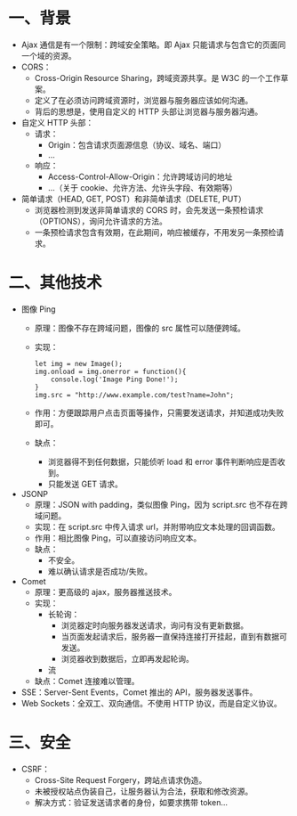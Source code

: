 # 一、背景
- Ajax 通信是有一个限制：跨域安全策略。即 Ajax 只能请求与包含它的页面同一个域的资源。
- CORS：
	- Cross-Origin Resource Sharing，跨域资源共享。是 W3C 的一个工作草案。
	- 定义了在必须访问跨域资源时，浏览器与服务器应该如何沟通。
	- 背后的思想是，使用自定义的 HTTP 头部让浏览器与服务器沟通。
- 自定义 HTTP 头部：
	- 请求：
		- Origin：包含请求页面源信息（协议、域名、端口）
		- ...
	- 响应：
		- Access-Control-Allow-Origin：允许跨域访问的地址
		- ...（关于 cookie、允许方法、允许头字段、有效期等）
- 简单请求（HEAD, GET, POST）和非简单请求（DELETE, PUT）
	- 浏览器检测到发送非简单请求的 CORS 时，会先发送一条预检请求（OPTIONS），询问允许请求的方法。
	- 一条预检请求包含有效期，在此期间，响应被缓存，不用发另一条预检请求。

# 二、其他技术
- 图像 Ping
	- 原理：图像不存在跨域问题，图像的 src 属性可以随便跨域。
	- 实现：
	
		```
		let img = new Image();
		img.onload = img.onerror = function(){
			console.log('Image Ping Done!');
		}
		img.src = "http://www.example.com/test?name=John";
		```
	- 作用：方便跟踪用户点击页面等操作，只需要发送请求，并知道成功失败即可。
	- 缺点：
		- 浏览器得不到任何数据，只能侦听 load 和 error 事件判断响应是否收到。
		- 只能发送 GET 请求。
- JSONP
	- 原理：JSON with padding，类似图像 Ping，因为 script.src 也不存在跨域问题。
	- 实现：在 script.src 中传入请求 url，并附带响应文本处理的回调函数。
	- 作用：相比图像 Ping，可以直接访问响应文本。
	- 缺点：
		- 不安全。
		- 难以确认请求是否成功/失败。
- Comet
	- 原理：更高级的 ajax，服务器推送技术。
	- 实现：
		- 长轮询：
			- 浏览器定时向服务器发送请求，询问有没有更新数据。
			- 当页面发起请求后，服务器一直保持连接打开挂起，直到有数据可发送。
			- 浏览器收到数据后，立即再发起轮询。
		- 流
	- 缺点：Comet 连接难以管理。
- SSE：Server-Sent Events，Comet 推出的 API，服务器发送事件。
- Web Sockets：全双工、双向通信。不使用 HTTP 协议，而是自定义协议。

# 三、安全
- CSRF：
	- Cross-Site Request Forgery，跨站点请求伪造。
	- 未被授权站点伪装自己，让服务器认为合法，获取和修改资源。
	- 解决方式：验证发送请求者的身份，如要求携带 token...